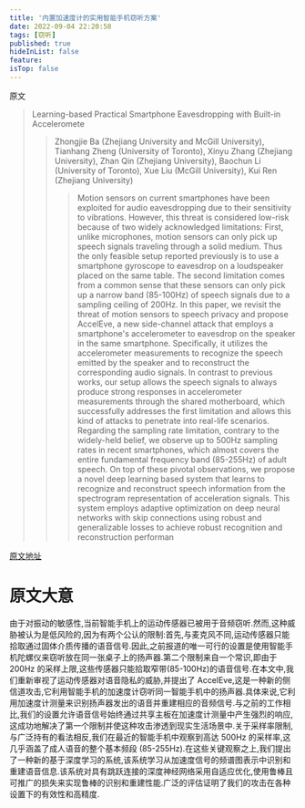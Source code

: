 ```yaml
---
title: '内置加速度计的实用智能手机窃听方案'
date: 2022-09-04 22:20:58
tags: [窃听]
published: true
hideInList: false
feature: 
isTop: false
---
```


原文
>Learning-based Practical Smartphone Eavesdropping with Built-in Acceleromete
>>Zhongjie Ba (Zhejiang University and McGill University), Tianhang Zheng (University of Toronto), Xinyu Zhang (Zhejiang University), Zhan Qin (Zhejiang University), Baochun Li (University of Toronto), Xue Liu (McGill University), Kui Ren (Zhejiang University)
>>>Motion sensors on current smartphones have been exploited for audio eavesdropping due to their sensitivity to vibrations. However, this threat is considered low-risk because of two widely acknowledged limitations: First, unlike microphones, motion sensors can only pick up speech signals traveling through a solid medium. Thus the only feasible setup reported previously is to use a smartphone gyroscope to eavesdrop on a loudspeaker placed on the same table. The second limitation comes from a common sense that these sensors can only pick up a narrow band (85-100Hz) of speech signals due to a sampling ceiling of 200Hz. In this paper, we revisit the threat of motion sensors to speech privacy and propose AccelEve, a new side-channel attack that employs a smartphone's accelerometer to eavesdrop on the speaker in the same smartphone. Specifically, it utilizes the accelerometer measurements to recognize the speech emitted by the speaker and to reconstruct the corresponding audio signals. In contrast to previous works, our setup allows the speech signals to always produce strong responses in accelerometer measurements through the shared motherboard, which successfully addresses the first limitation and allows this kind of attacks to penetrate into real-life scenarios. Regarding the sampling rate limitation, contrary to the widely-held belief, we observe up to 500Hz sampling rates in recent smartphones, which almost covers the entire fundamental frequency band (85-255Hz) of adult speech. On top of these pivotal observations, we propose a novel deep learning based system that learns to recognize and reconstruct speech information from the spectrogram representation of acceleration signals. This system employs adaptive optimization on deep neural networks with skip connections using robust and generalizable losses to achieve robust recognition and reconstruction performan

[原文地址](https://www.ndss-symposium.org/ndss-paper/learning-based-practical-smartphone-eavesdropping-with-built-in-accelerometer/)

# 原文大意
由于对振动的敏感性,当前智能手机上的运动传感器已被用于音频窃听.然而,这种威胁被认为是低风险的,因为有两个公认的限制:首先,与麦克风不同,运动传感器只能拾取通过固体介质传播的语音信号.因此,之前报道的唯一可行的设置是使用智能手机陀螺仪来窃听放在同一张桌子上的扬声器.第二个限制来自一个常识,即由于 200Hz 的采样上限,这些传感器只能拾取窄带(85-100Hz)的语音信号.在本文中,我们重新审视了运动传感器对语音隐私的威胁,并提出了 AccelEve,这是一种新的侧信道攻击,它利用智能手机的加速度计窃听同一智能手机中的扬声器.具体来说,它利用加速度计测量来识别扬声器发出的语音并重建相应的音频信号.与之前的工作相比,我们的设置允许语音信号始终通过共享主板在加速度计测量中产生强烈的响应,这成功地解决了第一个限制并使这种攻击渗透到现实生活场景中.关于采样率限制,与广泛持有的看法相反,我们在最近的智能手机中观察到高达 500Hz 的采样率,这几乎涵盖了成人语音的整个基本频段 (85-255Hz).在这些关键观察之上,我们提出了一种新的基于深度学习的系统,该系统学习从加速度信号的频谱图表示中识别和重建语音信息.该系统对具有跳跃连接的深度神经网络采用自适应优化,使用鲁棒且可推广的损失来实现鲁棒的识别和重建性能.广泛的评估证明了我们的攻击在各种设置下的有效性和高精度.
